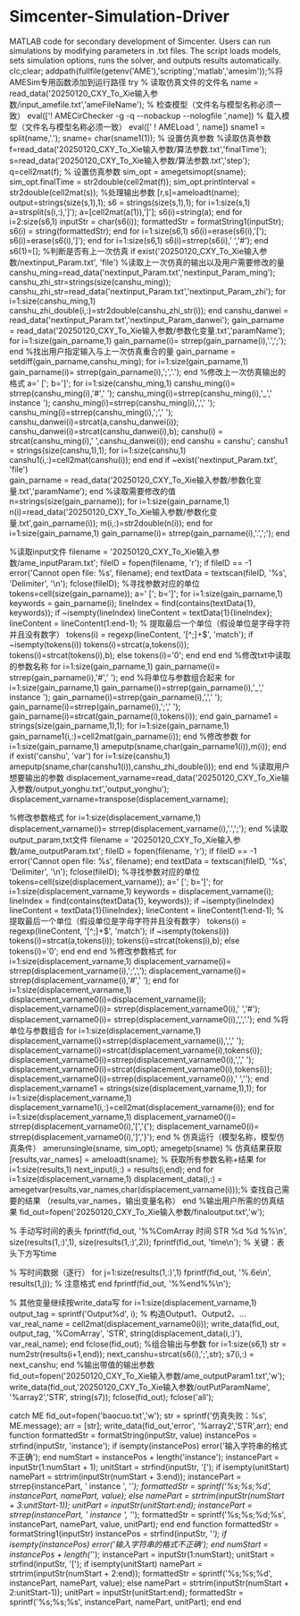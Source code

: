 # Simcenter-Simulation-Driver
MATLAB code for secondary development of Simcenter. Users can run simulations by modifying parameters in .txt files. The script loads models, sets simulation options, runs the solver, and outputs results automatically.
clc;clear;
addpath(fullfile(getenv('AME'),'scripting','matlab','amesim'));%将AMESim专用函数添加到运行路径
try
% 读取仿真文件的文件名
name = read_data('20250120_CXY_To_Xie输入参数/input_amefile.txt','ameFileName');
% 检查模型（文件名与模型名称必须一致）
eval(['! AMECirChecker -g -q --nobackup --nologfile ',name])
% 载入模型（文件名与模型名称必须一致）
eval([' ! AMELoad ', name])
sname1 = split(name,'.');
sname= char(sname1(1));
% 设置仿真参数
%读取仿真参数
f=read_data('20250120_CXY_To_Xie输入参数/算法参数.txt','finalTime');
s=read_data('20250120_CXY_To_Xie输入参数/算法参数.txt','step');
q=cell2mat(f);
% 设置仿真参数
sim_opt = amegetsimopt(sname);
sim_opt.finalTime = str2double(cell2mat(f));
sim_opt.printInterval = str2double(cell2mat(s));
%处理输出参数
[r,s]=ameloadt(name);
output=strings(size(s,1),1);
s6 = strings(size(s,1),1);
for i=1:size(s,1)
    a=strsplit(s(i,:),']');
    a=[cell2mat(a(1)),']'];
    s6(i)=string(a);
end
for i=2:size(s6,1)
inputStr = char(s6(i));
formattedStr = formatString1(inputStr);
s6(i) = string(formattedStr);
end
for i=1:size(s6,1)
    s6(i)=erase(s6(i),'[');
    s6(i)=erase(s6(i),']');
end
for i=1:size(s6,1)
    s6(i)=strrep(s6(i),' ','#');
end
s6(1)=[];
%判断是否有上一次仿真
if exist('20250120_CXY_To_Xie输入参数/nextinput_Param.txt', 'file')
%读取上一次仿真的输出以及用户需要修改的量
canshu_ming=read_data('nextinput_Param.txt','nextinput_Param_ming');
canshu_zhi_str=strings(size(canshu_ming));
canshu_zhi_str=read_data('nextinput_Param.txt','nextinput_Param_zhi');
for i=1:size(canshu_ming,1)
    canshu_zhi_double(i,:)=str2double(canshu_zhi_str(i));
end
canshu_danwei = read_data('nextinput_Param.txt','nextinput_Param_danwei');
gain_parname = read_data('20250120_CXY_To_Xie输入参数/参数化变量.txt','paramName');
for i=1:size(gain_parname,1)
    gain_parname(i)= strrep(gain_parname(i),'.',';');
end
%找出用户指定输入与上一次仿真重合的量
gain_parname = setdiff(gain_parname,canshu_ming);
for i=1:size(gain_parname,1)
    gain_parname(i)= strrep(gain_parname(i),';','.');
end
%修改上一次仿真输出的格式
a=' [';
b=']';
for i=1:size(canshu_ming,1)
    canshu_ming(i)= strrep(canshu_ming(i),'#',' ');
    canshu_ming(i)=strrep(canshu_ming(i),'_',' instance ');
    canshu_ming(i)=strrep(canshu_ming(i),',',' ');
    canshu_ming(i)=strrep(canshu_ming(i),';',' ');
    canshu_danwei(i)=strcat(a,canshu_danwei(i));
    canshu_danwei(i)=strcat(canshu_danwei(i),b);
    canshu(i) = strcat(canshu_ming(i),' ',canshu_danwei(i));
end
canshu = canshu';
canshu1 = strings(size(canshu,1),1);
for i=1:size(canshu,1)
    canshu1(i,:)=cell2mat(canshu(i));
end
end
if ~exist('nextinput_Param.txt', 'file')    
    gain_parname = read_data('20250120_CXY_To_Xie输入参数/参数化变量.txt','paramName');
end
%读取需要修改的值
n=strings(size(gain_parname));
for i=1:size(gain_parname,1)
    n(i)=read_data('20250120_CXY_To_Xie输入参数/参数化变量.txt',gain_parname(i));
    m(i,:)=str2double(n(i));
end
 for i=1:size(gain_parname,1)
    gain_parname(i)= strrep(gain_parname(i),'.',';');
    end
    
%读取input文件
filename = '20250120_CXY_To_Xie输入参数/ame_inputParam.txt';
fileID = fopen(filename, 'r');
if fileID == -1
    error('Cannot open file: %s', filename);
end
textData = textscan(fileID, '%s', 'Delimiter', '\n');
fclose(fileID);
%寻找参数对应的单位
tokens=cell(size(gain_parname));
a=' [';
b=']';
for i=1:size(gain_parname,1)
    keywords = gain_parname(i);
lineIndex = find(contains(textData{1}, keywords));
if ~isempty(lineIndex)
    lineContent = textData{1}{lineIndex};
    lineContent = lineContent(1:end-1);
    % 提取最后一个单位（假设单位是字母字符并且没有数字）
    tokens(i) = regexp(lineContent, '[^;]+$', 'match');
    if ~isempty(tokens(i))
        tokens(i)=strcat(a,tokens(i));
        tokens(i)=strcat(tokens(i),b);
    else
        tokens(i)='0';
    end
 end
end
%修改txt中读取的参数名称
for i=1:size(gain_parname,1)
    gain_parname(i)= strrep(gain_parname(i),'#',' ');
end
%将单位与参数组合起来
for i=1:size(gain_parname,1)
    gain_parname(i)=strrep(gain_parname(i),'_',' instance ');
    gain_parname(i)=strrep(gain_parname(i),',',' ');
    gain_parname(i)=strrep(gain_parname(i),';',' ');
   gain_parname(i)=strcat(gain_parname(i),tokens(i));
end
gain_parname1 = strings(size(gain_parname,1),1);
for i=1:size(gain_parname,1)
    gain_parname1(i,:)=cell2mat(gain_parname(i));
end
%修改参数
for i=1:size(gain_parname,1)
    ameputp(sname,char(gain_parname1(i)),m(i));
end
if exist('canshu', 'var')
    for i=1:size(canshu,1)
    ameputp(sname,char(canshu1(i)),canshu_zhi_double(i));
    end
end
%读取用户想要输出的参数
displacement_varname=read_data('20250120_CXY_To_Xie输入参数/output_yonghu.txt','output_yonghu');
displacement_varname=transpose(displacement_varname);

%修改参数格式
for i=1:size(displacement_varname,1)
    displacement_varname(i)= strrep(displacement_varname(i),'.',';');
end
%读取output_param,txt文件
filename = '20250120_CXY_To_Xie输入参数/ame_outputParam.txt';
fileID = fopen(filename, 'r');
if fileID == -1
    error('Cannot open file: %s', filename);
end
textData = textscan(fileID, '%s', 'Delimiter', '\n');
fclose(fileID);
%寻找参数对应的单位
tokens=cell(size(displacement_varname));
a=' [';
b=']';
for i=1:size(displacement_varname,1)
    keywords = displacement_varname(i);
lineIndex = find(contains(textData{1}, keywords));
if ~isempty(lineIndex)
    lineContent = textData{1}{lineIndex};
    lineContent = lineContent(1:end-1);
    % 提取最后一个单位（假设单位是字母字符并且没有数字）
    tokens(i) = regexp(lineContent, '[^;]+$', 'match');
    if ~isempty(tokens(i))
        tokens(i)=strcat(a,tokens(i));
        tokens(i)=strcat(tokens(i),b);
    else
        tokens(i)='0';
    end
 end
end
%修改参数格式
for i=1:size(displacement_varname,1)
    displacement_varname(i)= strrep(displacement_varname(i),';',',');
    displacement_varname(i)= strrep(displacement_varname(i),'#',' ');
end
for i=1:size(displacement_varname,1)
displacement_varname0(i)=displacement_varname(i);  
displacement_varname0(i)= strrep(displacement_varname0(i),' ','#');
displacement_varname0(i)= strrep(displacement_varname0(i),',','.');
end
%将单位与参数组合
for i=1:size(displacement_varname,1)
    displacement_varname(i)=strrep(displacement_varname(i),',',' ');
   displacement_varname(i)=strcat(displacement_varname(i),tokens(i));
   displacement_varname0(i)=strrep(displacement_varname0(i),',',' ');
   displacement_varname0(i)=strcat(displacement_varname0(i),tokens(i));
   displacement_varname0(i)=strrep(displacement_varname0(i),' ','');
end
displacement_varname1 = strings(size(displacement_varname,1),1);
for i=1:size(displacement_varname,1)
    displacement_varname1(i,:)=cell2mat(displacement_varname(i));
end
for i=1:size(displacement_varname,1)
displacement_varname0(i)= strrep(displacement_varname0(i),'[','{');
displacement_varname0(i)= strrep(displacement_varname0(i),']','}');
end
% 仿真运行（模型名称，模型仿真条件）
amerunsingle(sname, sim_opt);
amegetp(sname)
% 仿真结果获取
[results,var_names] = ameloadt(sname); % 获取所有参数名称+结果
for i=1:size(results,1)
next_input(i,:) = results(i,end);
end
for i=1:size(displacement_varname,1)
displacement_data(i,:) = amegetvar(results,var_names,char(displacement_varname(i)));% 查找自己需要的结果 （results,var_names，输出变量名称）
end
%输出用户所需的仿真结果
fid_out=fopen('20250120_CXY_To_Xie输入参数/finaloutput.txt','w');

% 手动写时间的表头
fprintf(fid_out, '%%ComArray 时间  STR %d %d %%\n', size(results(1,:)',1), size(results(1,:)',2));
fprintf(fid_out, 'time\n');  % 关键：表头下方写time

% 写时间数据（逐行）
for j=1:size(results(1,:)',1)
    fprintf(fid_out, '%.6e\n', results(1,j));   % 注意格式
end
fprintf(fid_out, '%%end%%\n');

% 其他变量继续按write_data写
for i=1:size(displacement_varname,1)
    output_tag = sprintf('Output%d', i);   % 构造Output1、Output2、...
    var_real_name = cell2mat(displacement_varname0(i));
    write_data(fid_out, output_tag, '%ComArray', 'STR', string(displacement_data(i,:)'), var_real_name);
end
fclose(fid_out);
%组合输出与参数
for i=1:size(s6,1)
    str = num2str(results(i+1,end));
    next_canshu=strcat(s6(i),';',str);
    s7(i,:) = next_canshu;
end
%输出带值的输出参数
fid_out=fopen('20250120_CXY_To_Xie输入参数/ame_outputParam1.txt','w');
write_data(fid_out,'20250120_CXY_To_Xie输入参数/outPutParamName', '%array2','STR', string(s7));
fclose(fid_out);
fclose('all');

catch ME
   fid_out=fopen('baocuo.txt','w');
   str = sprintf('仿真失败：%s', ME.message);
   arr = [str];
   write_data(fid_out,'error', '%array2','STR',arr);
end
function formattedStr = formatString(inputStr, value)
instancePos = strfind(inputStr, 'instance');
if isempty(instancePos)
error('输入字符串的格式不正确');
end
numStart = instancePos + length('instance');
instancePart = inputStr(1:numStart + 1);
unitStart = strfind(inputStr, '[');
if isempty(unitStart)
namePart = strtrim(inputStr(numStart + 3:end));
instancePart = strrep(instancePart, ' instance ', '_');
formattedStr = sprintf('%s;%s;%d', instancePart, namePart, value);
else
namePart = strtrim(inputStr(numStart + 3:unitStart-1));
unitPart = inputStr(unitStart:end);
instancePart = strrep(instancePart, ' instance ', '_');
formattedStr = sprintf('%s;%s;%d;%s', instancePart, namePart, value, unitPart);
end
end
function formattedStr = formatString1(inputStr)
instancePos = strfind(inputStr, '_');
if isempty(instancePos)
error('输入字符串的格式不正确');
end
numStart = instancePos + length('_');
instancePart = inputStr(1:numStart);
unitStart = strfind(inputStr, '[');
if isempty(unitStart)
namePart = strtrim(inputStr(numStart + 2:end));
formattedStr = sprintf('%s;%s;%d', instancePart, namePart, value);
else
namePart = strtrim(inputStr(numStart + 2:unitStart-1));
unitPart = inputStr(unitStart:end);
formattedStr = sprintf('%s;%s;%s', instancePart, namePart, unitPart);
end
end
